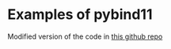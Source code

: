 # Examples of pybind11 #

Modified version of the code in [this github repo](git@github.com:tdegeus/pybind11_examples.git)
